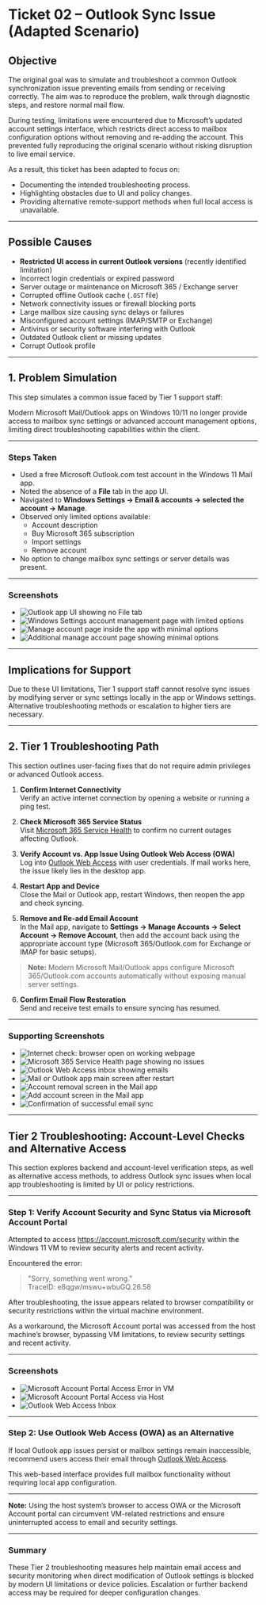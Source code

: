 # Ticket 02 – Outlook Sync Issue (Adapted Scenario)

## Objective

The original goal was to simulate and troubleshoot a common Outlook synchronization issue preventing emails from sending or receiving correctly. The aim was to reproduce the problem, walk through diagnostic steps, and restore normal mail flow.

During testing, limitations were encountered due to Microsoft’s updated account settings interface, which restricts direct access to mailbox configuration options without removing and re-adding the account. This prevented fully reproducing the original scenario without risking disruption to live email service.

As a result, this ticket has been adapted to focus on:  
- Documenting the intended troubleshooting process.  
- Highlighting obstacles due to UI and policy changes.  
- Providing alternative remote-support methods when full local access is unavailable.

---

## Possible Causes

- **Restricted UI access in current Outlook versions** (recently identified limitation)  
- Incorrect login credentials or expired password  
- Server outage or maintenance on Microsoft 365 / Exchange server  
- Corrupted offline Outlook cache (`.OST` file)  
- Network connectivity issues or firewall blocking ports  
- Large mailbox size causing sync delays or failures  
- Misconfigured account settings (IMAP/SMTP or Exchange)  
- Antivirus or security software interfering with Outlook  
- Outdated Outlook client or missing updates  
- Corrupt Outlook profile  

---

## 1. Problem Simulation

This step simulates a common issue faced by Tier 1 support staff:

Modern Microsoft Mail/Outlook apps on Windows 10/11 no longer provide access to mailbox sync settings or advanced account management options, limiting direct troubleshooting capabilities within the client.

---

### Steps Taken

- Used a free Microsoft Outlook.com test account in the Windows 11 Mail app.  
- Noted the absence of a **File** tab in the app UI.  
- Navigated to **Windows Settings → Email & accounts → selected the account → Manage**.  
- Observed only limited options available:  
  - Account description  
  - Buy Microsoft 365 subscription  
  - Import settings  
  - Remove account  
- No option to change mailbox sync settings or server details was present.

---

### Screenshots

- ![Outlook app UI showing no File tab](../images/01-no-file-tab.png)  
- ![Windows Settings account management page with limited options](../images/02-limited-account-options.png)  
- ![Manage account page inside the app with minimal options](../images/03-manage-account-minimal.png)  
- ![Additional manage account page showing minimal options](../images/03-manage-account-minimal-2.png)  

---

## Implications for Support

Due to these UI limitations, Tier 1 support staff cannot resolve sync issues by modifying server or sync settings locally in the app or Windows settings. Alternative troubleshooting methods or escalation to higher tiers are necessary.

---

## 2. Tier 1 Troubleshooting Path

This section outlines user-facing fixes that do not require admin privileges or advanced Outlook access.

1. **Confirm Internet Connectivity**  
   Verify an active internet connection by opening a website or running a ping test.  

2. **Check Microsoft 365 Service Status**  
   Visit [Microsoft 365 Service Health](https://status.office.com) to confirm no current outages affecting Outlook.  

3. **Verify Account vs. App Issue Using Outlook Web Access (OWA)**  
   Log into [Outlook Web Access](https://outlook.office.com) with user credentials. If mail works here, the issue likely lies in the desktop app.  

4. **Restart App and Device**  
   Close the Mail or Outlook app, restart Windows, then reopen the app and check syncing.  

5. **Remove and Re-add Email Account**  
   In the Mail app, navigate to **Settings → Manage Accounts → Select Account → Remove Account**, then add the account back using the appropriate account type (Microsoft 365/Outlook.com for Exchange or IMAP for basic setups).  

> **Note:** Modern Microsoft Mail/Outlook apps configure Microsoft 365/Outlook.com accounts automatically without exposing manual server settings.

6. **Confirm Email Flow Restoration**  
   Send and receive test emails to ensure syncing has resumed.

---

### Supporting Screenshots

- ![Internet check: browser open on working webpage](../images/04-internet-check.png)  
- ![Microsoft 365 Service Health page showing no issues](../images/05-m365-status.png)  
- ![Outlook Web Access inbox showing emails](../images/06-owa-success.png)  
- ![Mail or Outlook app main screen after restart](../images/07-app-restart.png)  
- ![Account removal screen in the Mail app](../images/08-remove-account.png)  
- ![Add account screen in the Mail app](../images/09-add-account.png)  
- ![Confirmation of successful email sync](../images/10-sync-success.png)  

---

## Tier 2 Troubleshooting: Account-Level Checks and Alternative Access

This section explores backend and account-level verification steps, as well as alternative access methods, to address Outlook sync issues when local app troubleshooting is limited by UI or policy restrictions.

---

### Step 1: Verify Account Security and Sync Status via Microsoft Account Portal

Attempted to access https://account.microsoft.com/security within the Windows 11 VM to review security alerts and recent activity.

Encountered the error:

> "Sorry, something went wrong."  
> TraceID: e8qgw/mswu+wbuGQ.26.58

After troubleshooting, the issue appears related to browser compatibility or security restrictions within the virtual machine environment.

As a workaround, the Microsoft Account portal was accessed from the host machine’s browser, bypassing VM limitations, to review security settings and recent activity.

---

### Screenshots

- ![Microsoft Account Portal Access Error in VM](../images/account-portal-error-vm.png)
- ![Microsoft Account Portal Access via Host](../images/account-portal-host.png)
- ![Outlook Web Access Inbox](../images/owa-inbox.png)

---

### Step 2: Use Outlook Web Access (OWA) as an Alternative

If local Outlook app issues persist or mailbox settings remain inaccessible, recommend users access their email through [Outlook Web Access](https://outlook.office.com).

This web-based interface provides full mailbox functionality without requiring local app configuration.

---

**Note:** Using the host system’s browser to access OWA or the Microsoft Account portal can circumvent VM-related restrictions and ensure uninterrupted access to email and security settings.

---

### Summary

These Tier 2 troubleshooting measures help maintain email access and security monitoring when direct modification of Outlook settings is blocked by modern UI limitations or device policies. Escalation or further backend access may be required for deeper configuration changes.

